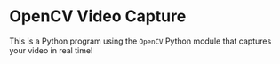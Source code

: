 # OpenCV Video Capture
This is a Python program using the `OpenCV` Python module that captures your video in real time!
